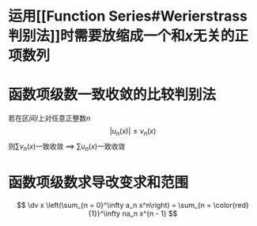# 运用[[Function Series#Werierstrass 判别法]]时需要放缩成一个和$x$无关的正项数列

# 函数项级数一致收敛的比较判别法
若在区间$I$上对任意正整数$n$
$$
\left|{u_n(x)}\right| \le v_n(x)
$$
则$\sum v_n(x)$一致收敛 $\implies$ $\sum u_n(x)$一致收敛
# 函数项级数求导改变求和范围
$$
\dv x \left(\sum_{n = 0}^\infty a_n x^n\right) = \sum_{n = \color{red}{1}}^\infty na_n x^{n - 1}
$$

